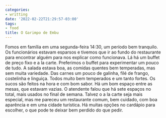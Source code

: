 ```yaml
---
categories:
- writting
date: '2022-02-22T21:29:57-03:00'
tags:
- food
title: O Garimpo de Embu
---
```


Fomos em família em uma segunda-feira 14:30, um período bem tranquilo. Os funcionários estavam esparsos e tivemos que ir ao fundo do restaurante para encontrar alguém para nos explicar como funcionava. Lá há um buffet de preço fixo e a la carte. Preferimos o buffet para experimentar um pouco de tudo. A salada estava boa, as comidas quentes bem temperadas, mas sem muita variedade. Das carnes um pouco de galinha, filé de frango, costelinha e linguiça. Todos muito bem temperados e um tanto fortes. Os sucos são feitos na hora e com bom sabor. Há um bom espaço entre as mesas, que estavam vazias. O atendente falou que há sete espaços no total, mais usados no final de semana. Talvez o a la carte seja mais especial, mas me pareceu um restaurante comum, bem cuidado, com boa aparência e em uma cidade turística. Há muitas opções no cardápio para escolher, o que pode te deixar bem perdido do que pedir.

